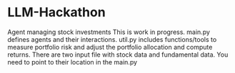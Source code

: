 # LLM-Hackathon
Agent managing stock investments
This is work in progress. main.py defines agents and their interactions. util.py includes functions/tools to measure portfolio risk and adjust the portfolio allocation and compute returns.
There are two input file with stock data and fundamental data. You need to point to their location in the main.py
